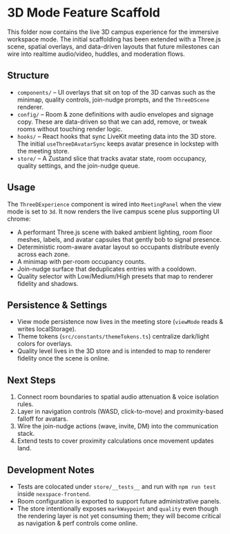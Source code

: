 # 3D Mode Feature Scaffold

This folder now contains the live 3D campus experience for the immersive workspace mode. The
initial scaffolding has been extended with a Three.js scene, spatial overlays, and data-driven
layouts that future milestones can wire into realtime audio/video, huddles, and moderation flows.

## Structure

- `components/` – UI overlays that sit on top of the 3D canvas such as the minimap, quality
  controls, join-nudge prompts, and the `ThreeDScene` renderer.
- `config/` – Room & zone definitions with audio envelopes and signage copy. These are data-driven
  so that we can add, remove, or tweak rooms without touching render logic.
- `hooks/` – React hooks that sync LiveKit meeting data into the 3D store. The initial
  `useThreeDAvatarSync` keeps avatar presence in lockstep with the meeting store.
- `store/` – A Zustand slice that tracks avatar state, room occupancy, quality settings, and the
  join-nudge queue.

## Usage

The `ThreeDExperience` component is wired into `MeetingPanel` when the view mode is set to `3d`.
It now renders the live campus scene plus supporting UI chrome:

- A performant Three.js scene with baked ambient lighting, room floor meshes, labels, and avatar
  capsules that gently bob to signal presence.
- Deterministic room-aware avatar layout so occupants distribute evenly across each zone.
- A minimap with per-room occupancy counts.
- Join-nudge surface that deduplicates entries with a cooldown.
- Quality selector with Low/Medium/High presets that map to renderer fidelity and shadows.

## Persistence & Settings

- View mode persistence now lives in the meeting store (`viewMode` reads & writes localStorage).
- Theme tokens (`src/constants/themeTokens.ts`) centralize dark/light colors for overlays.
- Quality level lives in the 3D store and is intended to map to renderer fidelity once the scene is
  online.

## Next Steps

1. Connect room boundaries to spatial audio attenuation & voice isolation rules.
2. Layer in navigation controls (WASD, click-to-move) and proximity-based falloff for avatars.
3. Wire the join-nudge actions (wave, invite, DM) into the communication stack.
4. Extend tests to cover proximity calculations once movement updates land.

## Development Notes

- Tests are colocated under `store/__tests__` and run with `npm run test` inside `nexspace-frontend`.
- Room configuration is exported to support future administrative panels.
- The store intentionally exposes `markWaypoint` and `quality` even though the rendering layer is
  not yet consuming them; they will become critical as navigation & perf controls come online.
